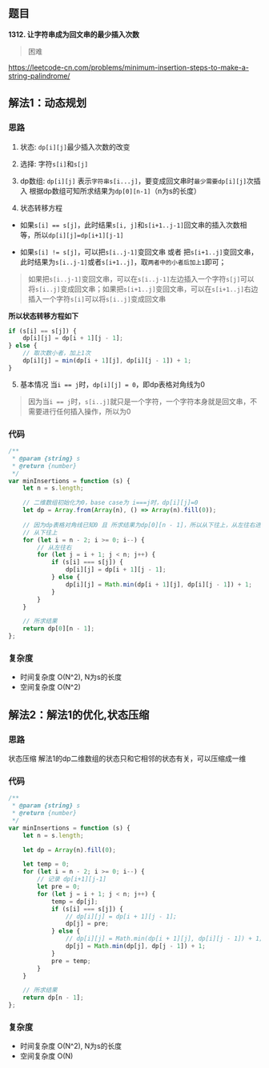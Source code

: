## 题目
**1312. 让字符串成为回文串的最少插入次数**
>困难

https://leetcode-cn.com/problems/minimum-insertion-steps-to-make-a-string-palindrome/

## 解法1：动态规划
### 思路
1. 状态: `dp[i][j]`最少插入次数的改变
2. 选择: 字符`s[i]`和`s[j]`
3. dp数组:
`dp[i][j]` 表示`字符串s[i...j]`，要变成回文串时`最少需要dp[i][j]`次插入
根据dp数组可知所求结果为`dp[0][n-1]`（n为s的长度）

4. 状态转移方程
* 如果`s[i] == s[j]`，此时结果`s[i, j]`和`s[i+1..j-1]`回文串的插入次数相等，所以`dp[i][j]=dp[i+1][j-1]`
 
* 如果`s[i] != s[j]`，可以把`s[i..j-1]`变回文串 或者 把`s[i+1..j]`变回文串，此时结果为`s[i..j-1]`或者`s[i+1..j]`，取`两者中的小者后加上1`即可；
>如果把`s[i..j-1]`变回文串，可以在`s[i..j-1]`左边插入一个字符`s[j]`可以将`s[i..j]`变成回文串；如果把`s[i+1..j]`变回文串，可以在`s[i+1..j]`右边插入一个字符`s[i]`可以将`s[i..j]`变成回文串

**所以状态转移方程如下**
```javascript
if (s[i] == s[j]) {
    dp[i][j] = dp[i + 1][j - 1];
} else {
    // 取次数小者，加上1次
    dp[i][j] = min(dp[i + 1][j], dp[i][j - 1]) + 1;
}
```
5. 基本情况
当`i == j`时，`dp[i][j] = 0`，即dp表格对角线为0
> 因为当`i == j`时，`s[i..j]`就只是一个字符，一个字符本身就是回文串，不需要进行任何插入操作，所以为0

### 代码
```javascript
/**
 * @param {string} s
 * @return {number}
 */
var minInsertions = function (s) {
    let n = s.length;

    // 二维数组初始化为0，base case为 i===j时，dp[i][j]=0
    let dp = Array.from(Array(n), () => Array(n).fill(0));
   
    // 因为dp表格对角线已知0 且 所求结果为dp[0][n - 1]，所以从下往上，从左往右进行遍历
    // 从下往上
    for (let i = n - 2; i >= 0; i--) {
        // 从左往右
        for (let j = i + 1; j < n; j++) {
            if (s[i] === s[j]) {
                dp[i][j] = dp[i + 1][j - 1];
            } else {
                dp[i][j] = Math.min(dp[i + 1][j], dp[i][j - 1]) + 1;
            }
        }
    }

    // 所求结果
    return dp[0][n - 1];
};

```
### 复杂度
* 时间复杂度 O(N^2), N为s的长度
* 空间复杂度 O(N^2)


## 解法2：解法1的优化,状态压缩

### 思路
状态压缩
解法1的dp二维数组的状态只和它相邻的状态有关，可以压缩成一维

### 代码
```javascript
/**
 * @param {string} s
 * @return {number}
 */
var minInsertions = function (s) {
    let n = s.length;

    let dp = Array(n).fill(0);

    let temp = 0;
    for (let i = n - 2; i >= 0; i--) {
        // 记录 dp[i+1][j-1]
        let pre = 0;
        for (let j = i + 1; j < n; j++) {
            temp = dp[j];
            if (s[i] === s[j]) {
                // dp[i][j] = dp[i + 1][j - 1];
                dp[j] = pre;
            } else {
                // dp[i][j] = Math.min(dp[i + 1][j], dp[i][j - 1]) + 1;
                dp[j] = Math.min(dp[j], dp[j - 1]) + 1;
            }
            pre = temp;
        }
    }

    // 所求结果
    return dp[n - 1];
};

```
### 复杂度
* 时间复杂度 O(N^2), N为s的长度
* 空间复杂度 O(N)
